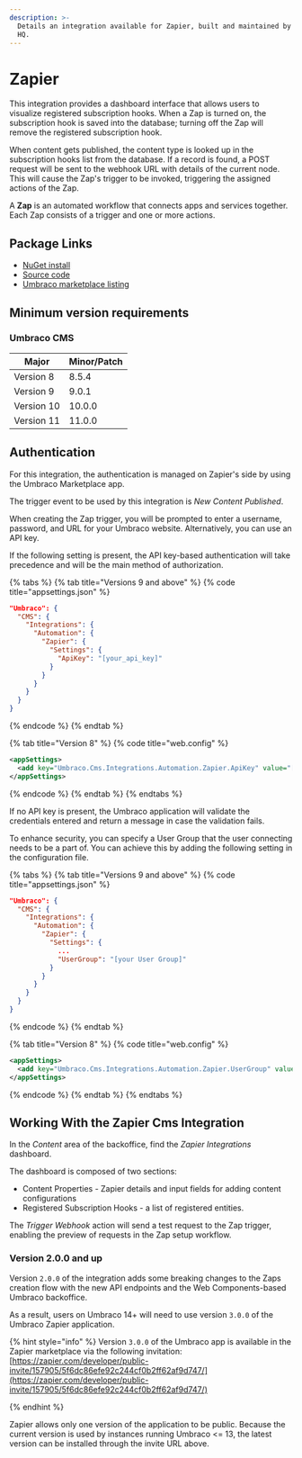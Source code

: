 ```yaml
---
description: >-
  Details an integration available for Zapier, built and maintained by Umbraco
  HQ.
---
```


# Zapier

This integration provides a dashboard interface that allows users to visualize registered subscription hooks. When a Zap is turned on, the subscription hook is saved into the database; turning off the Zap will remove the registered subscription hook.

When content gets published, the content type is looked up in the subscription hooks list from the database. If a record is found, a POST request will be sent to the webhook URL with details of the current node. This will cause the Zap's trigger to be invoked, triggering the assigned actions of the Zap.

A **Zap** is an automated workflow that connects apps and services together. Each Zap consists of a trigger and one or more actions.

## Package Links

* [NuGet install](https://www.nuget.org/packages/Umbraco.Cms.Integrations.Automation.Zapier)
* [Source code](https://github.com/umbraco/Umbraco.Cms.Integrations/tree/main/src/Umbraco.Cms.Integrations.Automation.Zapier)
* [Umbraco marketplace listing](https://marketplace.umbraco.com/package/umbraco.cms.integrations.automation.zapier)

## Minimum version requirements

### Umbraco CMS

| Major      | Minor/Patch |
| ---------- | ----------- |
| Version 8  | 8.5.4       |
| Version 9  | 9.0.1       |
| Version 10 | 10.0.0      |
| Version 11 | 11.0.0      |

## Authentication

For this integration, the authentication is managed on Zapier's side by using the Umbraco Marketplace app.

The trigger event to be used by this integration is _New Content Published_.

When creating the Zap trigger, you will be prompted to enter a username, password, and URL for your Umbraco website. Alternatively, you can use an API key.

If the following setting is present, the API key-based authentication will take precedence and will be the main method of authorization.

{% tabs %}
{% tab title="Versions 9 and above" %}
{% code title="appsettings.json" %}
```json
"Umbraco": {
  "CMS": {
    "Integrations": {
      "Automation": {
        "Zapier": {
          "Settings": {
            "ApiKey": "[your_api_key]"
          }
        }
      }
    }
  }
}
```
{% endcode %}
{% endtab %}

{% tab title="Version 8" %}
{% code title="web.config" %}
```xml
<appSettings>
  <add key="Umbraco.Cms.Integrations.Automation.Zapier.ApiKey" value="[your_api_key]" />
</appSettings>
```
{% endcode %}
{% endtab %}
{% endtabs %}

If no API key is present, the Umbraco application will validate the credentials entered and return a message in case the validation fails.

To enhance security, you can specify a User Group that the user connecting needs to be a part of. You can achieve this by adding the following setting in the configuration file.

{% tabs %}
{% tab title="Versions 9 and above" %}
{% code title="appsettings.json" %}
```json
"Umbraco": {
  "CMS": {
    "Integrations": {
      "Automation": {
        "Zapier": {
          "Settings": {
            ...
            "UserGroup": "[your User Group]"
          }
        }
      }
    }
  }
}
```
{% endcode %}
{% endtab %}

{% tab title="Version 8" %}
{% code title="web.config" %}
```xml
<appSettings>
  <add key="Umbraco.Cms.Integrations.Automation.Zapier.UserGroup" value="[your User Group]" />
</appSettings>
```
{% endcode %}
{% endtab %}
{% endtabs %}

## Working With the Zapier Cms Integration

In the _Content_ area of the backoffice, find the _Zapier Integrations_ dashboard.

The dashboard is composed of two sections:

* Content Properties - Zapier details and input fields for adding content configurations
* Registered Subscription Hooks - a list of registered entities.

The _Trigger Webhook_ action will send a test request to the Zap trigger, enabling the preview of requests in the Zap setup workflow.

### Version 2.0.0 and up

Version `2.0.0` of the integration adds some breaking changes to the Zaps creation flow with the new API endpoints and the Web Components-based Umbraco backoffice.

As a result, users on Umbraco 14+ will need to use version `3.0.0` of the Umbraco Zapier application.

{% hint style="info" %}
Version `3.0.0` of the Umbraco app is available in the Zapier marketplace via the following invitation: [https://zapier.com/developer/public-invite/157905/5f6dc86efe92c244cf0b2ff62af9d747/](https://zapier.com/developer/public-invite/157905/5f6dc86efe92c244cf0b2ff62af9d747/)

{% endhint %}

Zapier allows only one version of the application to be public. Because the current version is used by instances running Umbraco  <= 13, the latest version can be installed through the invite URL above.
